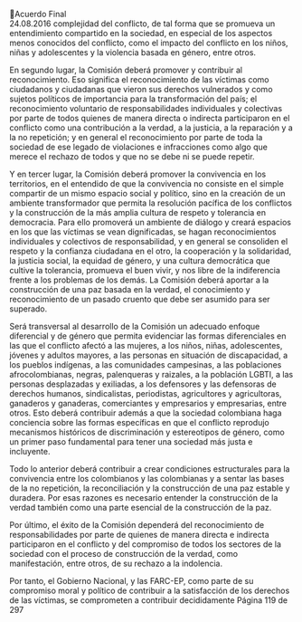 Acuerdo Final  
24.08.2016 
complejidad del conflicto, de tal forma que se promueva un entendimiento compartido en la sociedad, 
en especial de los aspectos menos conocidos del conflicto, como el impacto del conflicto en los niños, 
niñas y adolescentes y la violencia basada en género, entre otros.  
 
En  segundo  lugar,  la  Comisión  deberá  promover  y  contribuir  al  reconocimiento.  Eso  significa  el 
reconocimiento  de  las  víctimas  como  ciudadanos  y  ciudadanas  que  vieron  sus  derechos  vulnerados  y 
como sujetos políticos de importancia para la transformación del país; el reconocimiento voluntario de 
responsabilidades  individuales  y  colectivas  por  parte  de  todos  quienes  de  manera  directa  o  indirecta 
participaron  en  el  conflicto  como  una  contribución  a  la  verdad,  a  la  justicia,  a  la  reparación  y  a  la  no 
repetición; y en general el reconocimiento por parte de toda la sociedad de ese legado de violaciones e 
infracciones como algo que merece el rechazo de todos y que no se debe ni se puede repetir.  
 
Y en tercer lugar, la Comisión deberá promover la convivencia en los territorios, en el entendido de que 
la convivencia no consiste en el simple compartir de un mismo espacio social y político, sino en la creación 
de un ambiente transformador que permita la resolución pacífica de los conflictos y la construcción de la 
más amplia cultura de respeto y tolerancia en democracia. Para ello promoverá un ambiente de diálogo 
y creará espacios en los que las víctimas se vean dignificadas, se hagan reconocimientos individuales y 
colectivos de responsabilidad, y en general se consoliden el respeto y la confianza ciudadana en el otro, 
la  cooperación  y  la  solidaridad,  la  justicia  social,  la  equidad  de  género,  y  una  cultura  democrática  que 
cultive la tolerancia, promueva el buen vivir, y nos libre de la indiferencia frente a los problemas de los 
demás. La Comisión deberá aportar a la construcción de una paz basada en la verdad, el conocimiento y 
reconocimiento de un pasado cruento que debe ser asumido para ser superado.  
 
Será transversal al desarrollo de la Comisión un adecuado enfoque diferencial y de género que permita 
evidenciar  las  formas  diferenciales  en  las  que  el  conflicto  afectó  a  las  mujeres,  a  los  niños,  niñas, 
adolescentes,  jóvenes  y  adultos  mayores,  a  las  personas  en  situación  de  discapacidad,  a  los  pueblos 
indígenas,  a  las  comunidades  campesinas,  a  las  poblaciones  afrocolombianas,  negras,  palenqueras  y 
raizales, a la población LGBTI, a las personas desplazadas y exiliadas, a los defensores y las defensoras de 
derechos  humanos,  sindicalistas,  periodistas,  agricultores  y  agricultoras,  ganaderos  y  ganaderas, 
comerciantes y empresarios y empresarias, entre otros. Esto deberá contribuir además a que la sociedad 
colombiana  haga  conciencia  sobre  las  formas  específicas  en  que  el  conflicto  reprodujo  mecanismos 
históricos de discriminación y estereotipos de género, como un primer paso fundamental para tener una 
sociedad más justa e incluyente. 
 
Todo  lo  anterior  deberá  contribuir  a  crear  condiciones  estructurales  para  la  convivencia  entre  los 
colombianos y las colombianas y a sentar las bases de la no repetición, la reconciliación y la construcción 
de  una  paz  estable  y  duradera.  Por  esas  razones  es  necesario  entender  la  construcción  de  la  verdad 
también como una parte esencial de la construcción de la paz. 
 
Por  último,  el  éxito  de  la  Comisión  dependerá  del  reconocimiento  de  responsabilidades  por  parte  de 
quienes de manera directa e indirecta participaron en el conflicto y del compromiso de todos los sectores 
de  la  sociedad  con  el  proceso  de  construcción  de  la  verdad,  como  manifestación,  entre  otros,  de  su 
rechazo a la indolencia. 
 
Por  tanto,  el  Gobierno  Nacional,  y  las  FARC-EP,  como  parte  de  su  compromiso  moral  y  político  de 
contribuir a la satisfacción de los derechos de las víctimas, se comprometen a contribuir decididamente 
Página 119 de 297 
 

